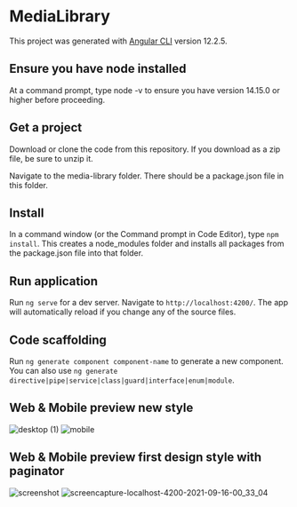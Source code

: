 # MediaLibrary

This project was generated with [Angular CLI](https://github.com/angular/angular-cli) version 12.2.5.

## Ensure you have node installed

At a command prompt, type node -v to ensure you have version 14.15.0 or higher before proceeding.

## Get a project

Download or clone the code from this repository.
If you download as a zip file, be sure to unzip it.

Navigate to the media-library folder.
There should be a package.json file in this folder.

## Install

In a command window (or the Command prompt in Code Editor), type `npm install`.
This creates a node_modules folder and installs all packages from the package.json file into that folder.

## Run application

Run `ng serve` for a dev server. Navigate to `http://localhost:4200/`. The app will automatically reload if you change any of the source files.

## Code scaffolding

Run `ng generate component component-name` to generate a new component. You can also use `ng generate directive|pipe|service|class|guard|interface|enum|module`.


## Web & Mobile preview new style

![desktop (1)](https://user-images.githubusercontent.com/52496724/133753281-156fb09b-19d2-469a-948d-3ea155d23741.png)
![mobile](https://user-images.githubusercontent.com/52496724/133753313-b5f621bd-ab1a-404c-a307-08a360368bee.png)


## Web & Mobile preview first design style with paginator
![screenshot](https://user-images.githubusercontent.com/52496724/133520025-86ecf9d6-d84e-4a84-bc79-b42c7ababbc2.png)
![screencapture-localhost-4200-2021-09-16-00_33_04](https://user-images.githubusercontent.com/52496724/133520044-334ed26d-74d0-49a3-8b46-5a3ee078b265.png)
